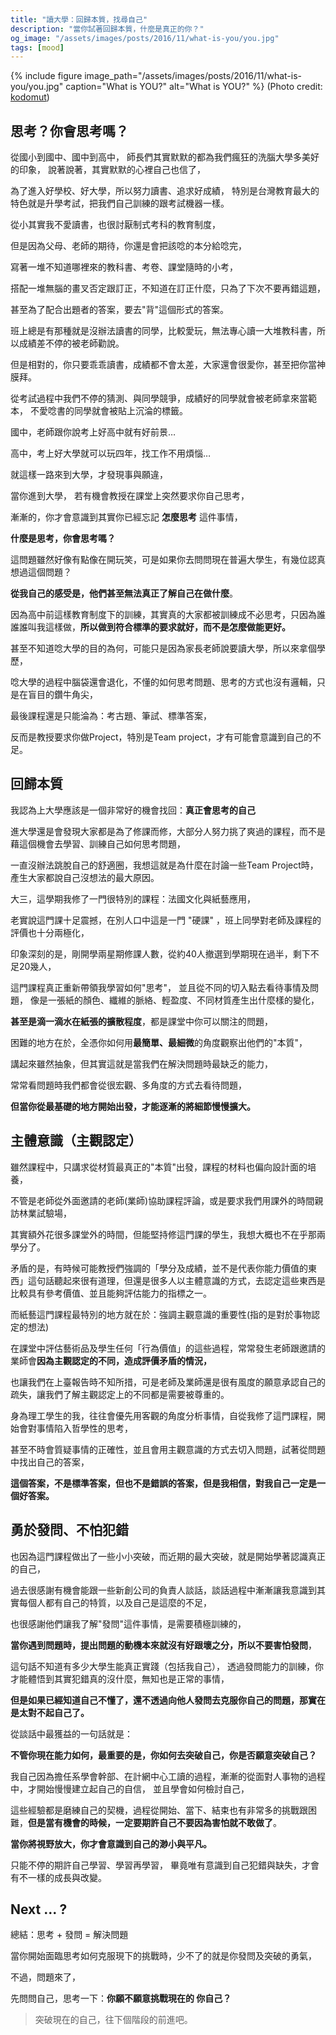 ```yaml
---
title: "讀大學：回歸本質，找尋自己"
description: "當你試著回歸本質，什麼是真正的你？"
og_image: "/assets/images/posts/2016/11/what-is-you/you.jpg"
tags: [mood]
---
```


{% include figure image_path="/assets/images/posts/2016/11/what-is-you/you.jpg" caption="What is YOU?" alt="What is YOU?" %}
(Photo credit: [kodomut](https://flic.kr/p/7U78DN))

## 思考？你會思考嗎？

從國小到國中、國中到高中，
師長們其實默默的都為我們瘋狂的洗腦大學多美好的印象，
說著說著，其實默默的心裡自己也信了，

為了進入好學校、好大學，所以努力讀書、追求好成績，
特別是台灣教育最大的特色就是升學考試，把我們自己訓練的跟考試機器一樣。

從小其實我不愛讀書，也很討厭制式考科的教育制度，

但是因為父母、老師的期待，你還是會把該唸的本分給唸完，

寫著一堆不知道哪裡來的教科書、考卷、課堂隨時的小考，

搭配一堆無腦的畫叉否定跟訂正，不知道在訂正什麼，只為了下次不要再錯這題，

甚至為了配合出題者的答案，要去"背"這個形式的答案。

班上總是有那種就是沒辦法讀書的同學，比較愛玩，無法專心讀一大堆教科書，所以成績差不停的被老師勸說。

但是相對的，你只要乖乖讀書，成績都不會太差，大家還會很愛你，甚至把你當神膜拜。

從考試過程中我們不停的猜測、與同學競爭，成績好的同學就會被老師拿來當範本，
不愛唸書的同學就會被貼上沉淪的標籤。

國中，老師跟你說考上好高中就有好前景…

高中，考上好大學就可以玩四年，找工作不用煩惱…

就這樣一路來到大學，才發現事與願違，


當你進到大學，
若有機會教授在課堂上突然要求你自己思考，

漸漸的，你才會意識到其實你已經忘記 **怎麼思考** 這件事情，

**什麼是思考，你會思考嗎？**

這問題雖然好像有點像在開玩笑，可是如果你去問問現在普遍大學生，有幾位認真想過這個問題？

**從我自己的感受是，他們甚至無法真正了解自己在做什麼**。

因為高中前這樣教育制度下的訓練，其實真的大家都被訓練成不必思考，只因為誰誰誰叫我這樣做，**所以做到符合標準的要求就好，而不是怎麼做能更好。**

甚至不知道唸大學的目的為何，可能只是因為家長老師說要讀大學，所以來拿個學歷，

唸大學的過程中腦袋還會退化，不懂的如何思考問題、思考的方式也沒有邏輯，只是在盲目的鑽牛角尖，

最後課程還是只能淪為：考古題、筆試、標準答案，

反而是教授要求你做Project，特別是Team project，才有可能會意識到自己的不足。


## 回歸本質

我認為上大學應該是一個非常好的機會找回：**真正會思考的自己**

進大學還是會發現大家都是為了修課而修，大部分人努力挑了爽過的課程，而不是藉這個機會去學習、訓練自己如何思考問題，

一直沒辦法跳脫自己的舒適圈，我想這就是為什麼在討論一些Team Project時，產生大家都說自己沒想法的最大原因。

大三，這學期我修了一門很特別的課程：法國文化與紙藝應用，

老實說這門課十足震撼，在別人口中這是一門 "硬課" ，班上同學對老師及課程的評價也十分兩極化，

印象深刻的是，剛開學兩星期修課人數，從約40人撤選到學期現在過半，剩下不足20幾人，

這門課程真正重新帶領我學習如何"思考"，
並且從不同的切入點去看待事情及問題，
像是一張紙的顏色、纖維的脈絡、輕盈度、不同材質產生出什麼樣的變化，

**甚至是滴一滴水在紙張的擴散程度**，都是課堂中你可以關注的問題，

困難的地方在於，全憑你如何用**最簡單、最細微**的角度觀察出他們的"本質"，

講起來雖然抽象，但其實這就是當我們在解決問題時最缺乏的能力，

常常看問題時我們都會從很宏觀、多角度的方式去看待問題，

**但當你從最基礎的地方開始出發，才能逐漸的將細節慢慢擴大。**


## 主體意識（主觀認定）

雖然課程中，只講求從材質最真正的"本質"出發，課程的材料也偏向設計面的培養，

不管是老師從外面邀請的老師(業師)協助課程評論，或是要求我們用課外的時間親訪林業試驗場，

其實額外花很多課堂外的時間，但能堅持修這門課的學生，我想大概也不在乎那兩學分了。

矛盾的是，有時候可能教授們強調的「學分及成績，並不是代表你能力價值的東西」這句話聽起來很有道理，但還是很多人以主體意識的方式，去認定這些東西是比較具有參考價值、並且能夠評估能力的指標之一。

而紙藝這門課程最特別的地方就在於：強調主觀意識的重要性(指的是對於事物認定的想法)

在課堂中評估藝術品及學生任何「行為價值」的這些過程，常常發生老師跟邀請的業師會**因為主觀認定的不同，造成評價矛盾的情況，**

也讓我們在上臺報告時不知所措，可是老師及業師還是很有風度的願意承認自己的疏失，讓我們了解主觀認定上的不同都是需要被尊重的。

身為理工學生的我，往往會優先用客觀的角度分析事情，自從我修了這門課程，開始會對事情陷入哲學性的思考，

甚至不時會質疑事情的正確性，並且會用主觀意識的方式去切入問題，試著從問題中找出自己的答案，

**這個答案，不是標準答案，但也不是錯誤的答案，但是我相信，對我自己一定是一個好答案。**


## 勇於發問、不怕犯錯

也因為這門課程做出了一些小小突破，而近期的最大突破，就是開始學著認識真正的自己，

過去很感謝有機會能跟一些新創公司的負責人談話，談話過程中漸漸讓我意識到其實每個人都有自己的特質，以及自己是這麼的不足，

也很感謝他們讓我了解"發問"這件事情，是需要積極訓練的，

**當你遇到問題時，提出問題的動機本來就沒有好跟壞之分，所以不要害怕發問**，

這句話不知道有多少大學生能真正實踐（包括我自己），
透過發問能力的訓練，你才能體悟到其實犯錯真的沒什麼，無知也是正常的事情，

**但是如果已經知道自己不懂了，還不透過向他人發問去克服你自己的問題，那實在是太對不起自己了。**

從談話中最獲益的一句話就是：

**不管你現在能力如何，最重要的是，你如何去突破自己，你是否願意突破自己？**

我自己因為擔任系學會幹部、在計網中心工讀的過程，漸漸的從面對人事物的過程中，才開始慢慢建立起自己的自信，
並且學會如何檢討自己，

這些經驗都是磨練自己的契機，過程從開始、當下、結束也有非常多的挑戰跟困難，**但是當有機會的時候，一定要期許自己不要因為害怕就不敢做了**。

**當你將視野放大，你才會意識到自己的渺小與平凡。**

只能不停的期許自己學習、學習再學習，
畢竟唯有意識到自己犯錯與缺失，才會有不一樣的成長與改變。


## Next ... ?

總結：思考 + 發問 = 解決問題

當你開始面臨思考如何克服現下的挑戰時，少不了的就是你發問及突破的勇氣，

不過，問題來了，

先問問自己，思考一下：**你願不願意挑戰現在的 你自己？**

> 突破現在的自己，往下個階段的前進吧。
